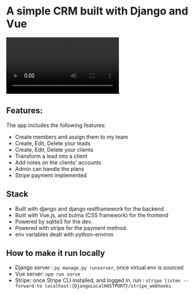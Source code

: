 # A simple CRM built with Django and Vue

![demo video](./demo.mov).

## Features:

The app includes the following features:

- Create members and assign them to my team
- Create, Edit, Delete your leads
- Create, Edit, Delete your clients
- Transform a lead into a client
- Add notes on the clients' accounts
- Admin can handle the plans
- Stripe payment implemented

## Stack

- Built with django and django restframework for the backend
- Built with Vue.js, and bulma (CSS framework) for the frontend
- Powered by sqlite3 for the dev.
- Powered with stripe for the payment method.
- env variables dealt with python-environ

## How to make it run locally

- Django server : `py manage.py runserver`, once virtual env is sourced
- Vue server: `npm run serve`
- Stripe: once Stripe CLI installed, and logged in, run : `stripe listen --forward-to localhost:{DjangoLocalHOSTPORT}/stripe_webhooks`
